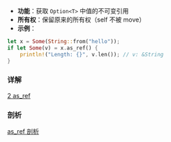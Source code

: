
- **功能**：获取 `Option<T>` 中值的不可变引用
- **所有权**：保留原来的所有权（self 不被 move）
- **示例**：
```rust
let x = Some(String::from("hello"));
if let Some(v) = x.as_ref() {
    println!("Length: {}", v.len()); // v: &String
}
```

### 详解
[2 as_ref](../../../2.1%20所有权、生命周期和内存系统/2.1.2%20所有权系统/引用机制/自动解引用机制/2%20as_ref.md)
### 剖析
[as_ref 剖析](../../../2.1%20所有权、生命周期和内存系统/2.1.2%20所有权系统/引用机制/自动解引用机制/as_ref%20剖析.md)